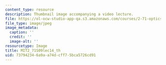 ```yaml
---
content_type: resource
description: Thumbnail image accompanying a video lecture.
file: https://ol-ocw-studio-app-qa.s3.amazonaws.com/courses/2-71-optics-spring-2009/737942346a9aa74dcff75bca5726cd91_MIT2_71S09lec14_th.jpg
file_type: image/jpeg
image_metadata:
  caption: ''
  credit: ''
  image-alt: ''
resourcetype: Image
title: MIT2_71S09lec14_th
uid: 73794234-6a9a-a74d-cff7-5bca5726cd91
---
```

